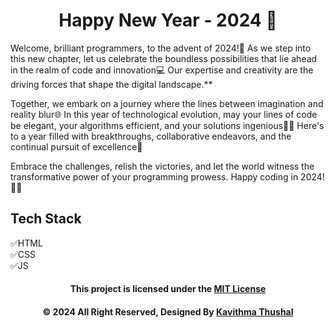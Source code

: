 <div align="center">

# Happy New Year - 2024 💫

</div>

Welcome, brilliant programmers, to the advent of 2024!🚀 As we step into this new chapter, let us celebrate the boundless
possibilities that lie ahead in the realm of code and innovation💻 Our expertise and creativity are the driving forces
that shape the digital landscape.**

Together, we embark on a journey where the lines between imagination and reality blur🌐 In this year of technological
evolution, may your lines of code be elegant, your algorithms efficient, and your solutions ingenious👨‍💻 Here's to a
year filled with breakthroughs, collaborative endeavors, and the continual pursuit of excellence🌟

Embrace the challenges, relish the victories, and let the world witness the transformative power of your programming
prowess. Happy coding in 2024! 🥳✨

## Tech Stack

✅HTML<br/>
✅CSS<br/>
✅JS<br/>

<div align="center">

#### This project is licensed under the [MIT License](LICENSE)

#### © 2024 All Right Reserved, Designed By [Kavithma Thushal](https://github.com/Thushal2001)

</div>